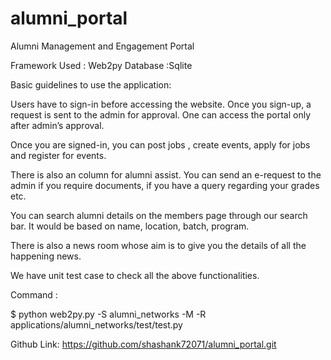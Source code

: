 # alumni_portal

Alumni Management and Engagement Portal


Framework  Used : Web2py
Database :Sqlite

Basic guidelines to use the application:

Users have to sign-in before accessing the website. Once you sign-up, a request is sent to the admin for approval. One can access the portal only after admin’s approval.

Once you are signed-in, you can post jobs , create events, apply for jobs and register for events.

There is also an column for alumni assist. You can send an e-request to the admin if you require documents, if you have a query regarding your grades etc.

You can search alumni details on the members page through our search bar. It would be based on name, location, batch, program.

There is also a news room whose aim is to give you the details of all the happening news.

We have unit test case to check all the above functionalities.

Command : 

$ python web2py.py -S alumni_networks -M -R applications/alumni_networks/test/test.py


Github Link: https://github.com/shashank72071/alumni_portal.git

 
